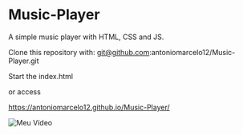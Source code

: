 # Music-Player
A simple music player with HTML, CSS and JS.

Clone this repository with:
git@github.com:antoniomarcelo12/Music-Player.git

Start the index.html

or access

https://antoniomarcelo12.github.io/Music-Player/



![Meu Vídeo](https://user-images.githubusercontent.com/48918930/117246652-63fbf380-ae13-11eb-9188-eea1a433e46f.gif)

